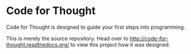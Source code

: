 Code for Thought
================

Code for Thought is designed to guide your first steps into programming.

This is merely the source repository. Head over to
http://code-for-thought.readthedocs.org/ to view this project how it was
designed.
